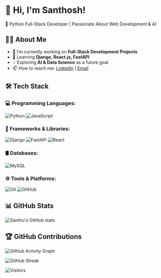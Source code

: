 # 👋 Hi, I'm Santhosh!
🚀 Python Full-Stack Developer | Passionate About Web Development & AI
## 👨‍💻 About Me
- 🔭 I’m currently working on **Full-Stack Development Projects**
- 🌱 Learning **Django, React.js, FastAPI**
- 💡 Exploring **AI & Data Science** as a future goal
- 📫 How to reach me: [LinkedIn](https://www.linkedin.com/in/santhosh-s-478b88252) | [Email](mailto:santhu.santhu7788@gmail.com)


## 🛠 Tech Stack
### 💻 Programming Languages:
![Python](https://img.shields.io/badge/Python-3776AB?style=for-the-badge&logo=python&logoColor=white) 
![JavaScript](https://img.shields.io/badge/JavaScript-F7DF1E?style=for-the-badge&logo=javascript&logoColor=black)

### 🚀 Frameworks & Libraries:
![Django](https://img.shields.io/badge/Django-092E20?style=for-the-badge&logo=django&logoColor=white)
![FastAPI](https://img.shields.io/badge/FastAPI-009688?style=for-the-badge&logo=fastapi&logoColor=white)
![React](https://img.shields.io/badge/React-20232A?style=for-the-badge&logo=react&logoColor=61DAFB)

### 🛢️ Databases:
![MySQL](https://img.shields.io/badge/MySQL-4479A1?style=for-the-badge&logo=mysql&logoColor=white)

### ⚙️ Tools & Platforms:
![Git](https://img.shields.io/badge/Git-F05032?style=for-the-badge&logo=git&logoColor=white)
![GitHub](https://img.shields.io/badge/GitHub-181717?style=for-the-badge&logo=github&logoColor=white)

<!--
**Santhouu/Santhouu** is a ✨ _special_ ✨ repository because its `README.md` (this file) appears on your GitHub profile.

Here are some ideas to get you started:

- 🔭 I’m currently working on ...
- 🌱 I’m currently learning ...
- 👯 I’m looking to collaborate on ...
- 🤔 I’m looking for help with ...
- 💬 Ask me about ...
- 📫 How to reach me: ...
- 😄 Pronouns: ...
- ⚡ Fun fact: ...
-->
## 📊 GitHub Stats
![Santhu's GitHub stats](https://github-readme-stats.vercel.app/api?username=Santhouu&show_icons=true&theme=radical)

## 🏆 GitHub Contributions
![GitHub Activity Graph](https://github-readme-activity-graph.vercel.app/graph?username=Santhouu&theme=react-dark)


![GitHub Streak](https://github-readme-streak-stats.herokuapp.com/?user=Santhouu&theme=dark)

![Visitors](https://komarev.com/ghpvc/?username=Santhouu&color=blue&style=flat-square)
